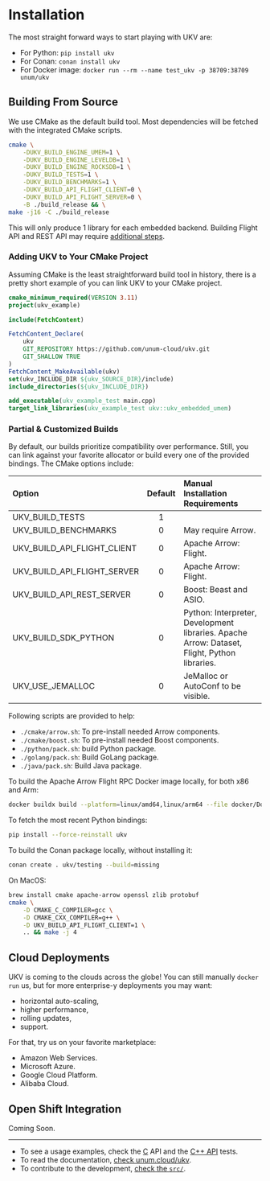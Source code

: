 # Installation

The most straight forward ways to start playing with UKV are:

* For Python: `pip install ukv`
* For Conan: `conan install ukv`
* For Docker image: `docker run --rm --name test_ukv -p 38709:38709 unum/ukv`

## Building From Source

We use CMake as the default build tool.
Most dependencies will be fetched with the integrated CMake scripts.

```sh
cmake \
    -DUKV_BUILD_ENGINE_UMEM=1 \
    -DUKV_BUILD_ENGINE_LEVELDB=1 \
    -DUKV_BUILD_ENGINE_ROCKSDB=1 \
    -DUKV_BUILD_TESTS=1 \
    -DUKV_BUILD_BENCHMARKS=1 \
    -DUKV_BUILD_API_FLIGHT_CLIENT=0 \
    -DUKV_BUILD_API_FLIGHT_SERVER=0 \
    -B ./build_release && \
make -j16 -C ./build_release
```

This will only produce 1 library for each embedded backend.
Building Flight API and REST API may require [additional steps](#partial--customized-builds).

### Adding UKV to Your CMake Project

Assuming CMake is the least straightforward build tool in history, there is a pretty short example of you can link UKV to your CMake project.

```cmake
cmake_minimum_required(VERSION 3.11)
project(ukv_example)

include(FetchContent)

FetchContent_Declare(
    ukv
    GIT_REPOSITORY https://github.com/unum-cloud/ukv.git
    GIT_SHALLOW TRUE
)
FetchContent_MakeAvailable(ukv)
set(ukv_INCLUDE_DIR ${ukv_SOURCE_DIR}/include)
include_directories(${ukv_INCLUDE_DIR})

add_executable(ukv_example_test main.cpp)
target_link_libraries(ukv_example_test ukv::ukv_embedded_umem)
```

### Partial & Customized Builds

By default, our builds prioritize compatibility over performance.
Still, you can link against your favorite allocator or build every one of the provided bindings.
The CMake options include:

| Option                      | Default | Manual Installation Requirements                                                             |
| :-------------------------- | :-----: | :------------------------------------------------------------------------------------------- |
| UKV_BUILD_TESTS             |    1    |                                                                                              |
| UKV_BUILD_BENCHMARKS        |    0    | May require Arrow.                                                                           |
| UKV_BUILD_API_FLIGHT_CLIENT |    0    | Apache Arrow: Flight.                                                                        |
| UKV_BUILD_API_FLIGHT_SERVER |    0    | Apache Arrow: Flight.                                                                        |
| UKV_BUILD_API_REST_SERVER   |    0    | Boost: Beast and ASIO.                                                                       |
| UKV_BUILD_SDK_PYTHON        |    0    | Python: Interpreter, Development libraries. Apache Arrow: Dataset, Flight, Python libraries. |
| UKV_USE_JEMALLOC            |    0    | JeMalloc or AutoConf to be visible.                                                          |

Following scripts are provided to help:

* `./cmake/arrow.sh`: To pre-install needed Arrow components.
* `./cmake/boost.sh`: To pre-install needed Boost components.
* `./python/pack.sh`: build Python package.
* `./golang/pack.sh`: Build GoLang package.
* `./java/pack.sh`: Build Java package.

To build the Apache Arrow Flight RPC Docker image locally, for both x86 and Arm:

```sh
docker buildx build --platform=linux/amd64,linux/arm64 --file docker/Dockerfile . --progress=plain -c 32 --tag unum/ukv:nightly
```

To fetch the most recent Python bindings:

```sh
pip install --force-reinstall ukv
```

To build the Conan package locally, without installing it:

```sh
conan create . ukv/testing --build=missing
```

On MacOS:

```sh
brew install cmake apache-arrow openssl zlib protobuf
cmake \
    -D CMAKE_C_COMPILER=gcc \
    -D CMAKE_CXX_COMPILER=g++ \
    -D UKV_BUILD_API_FLIGHT_CLIENT=1 \
    .. && make -j 4
```

## Cloud Deployments

UKV is coming to the clouds across the globe!
You can still manually `docker run` us, but for more enterprise-y deployments you may want:

* horizontal auto-scaling,
* higher performance,
* rolling updates,
* support.

For that, try us on your favorite marketplace:

* Amazon Web Services.
* Microsoft Azure.
* Google Cloud Platform.
* Alibaba Cloud.

## Open Shift Integration

Coming Soon.

---

* To see a usage examples, check the [C][c-example] API and the [C++ API](cpp-example) tests.
* To read the documentation, [check unum.cloud/ukv](https://unum.cloud/ukv).
* To contribute to the development, [check the `src/`](https://github.com/unum-cloud/ukv/blob/main/src).

[c-example]: https://github.com/unum-cloud/ukv/blob/main/tests/compilation.cpp
[cpp-example]: https://github.com/unum-cloud/ukv/blob/main/tests/compilation.cpp
